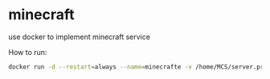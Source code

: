 # minecraft
use docker to implement minecraft service

How to run: 
```bash
docker run -d --restart=always --name=minecrafte -v /home/MCS/server.properties:/home/mincecraft/server.properties -v /home/MCS/whitelist.json:/home/minecraft/whitelist.json -v /home/MCS/worlds:/home/minecraft/world -p 19132:19132 microdent/minecraft
```
